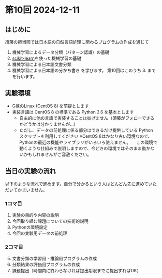 # 第10回 2024-12-11

## はじめに
須藤の担当回では日本語の自然言語処理に関わるプログラムの作成を通じて
1. 機械学習によるデータ分類（パターン認識）の基礎
2. [scikit-learn](https://github.com/scikit-learn/scikit-learn)を使った機械学習の基礎
3. 機械学習による日本語文書分類
4. 機械学習による日本語の分かち書き
を学びます。
第10回はこのうち 3. までを行います。

## 実験環境
- G棟のLinux (CentOS 8) を前提とします
- 実装言語は CentOS 8 の標準である Python 3.6 を基本とします
  - 自主的に他の言語で実装することは妨げません（須藤がフォローできるかどうかは分かりませんが...）
  - ただし、データの前処理に係る部分はできるだけ提供している Python スクリプトを利用してください
※CentOS 8はかなり古い環境なので、Pythonの最近の機能やライブラリがいろいろ使えません。
　この環境で動くような仕組みで説明しますので、今どきの環境ではそのまま動かないかもしれませんがご容赦ください。

## 当日の実験の流れ
以下のような流れで進めます。自分で分かるという人はどんどん先に進めていただいてかまいません。

### 1コマ目
1. 実験の目的や内容の説明
2. 今回取り組む課題についての技術的説明
3. Pythonの環境設定
4. 今回の実験用データの前処理

### 2コマ目
5. 文書分類の学習用・推論用プログラムの作成
6. 分類結果の評価用プログラムの作成
7. 課題提出（時間内に終わらなければ提出期限までに提出すればOK）
